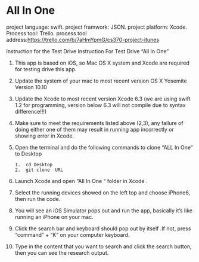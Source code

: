 # All In One
project language: swift.
project framwork: JSON.
project platform: Xcode.
Process tool: Trello.
process tool address:https://trello.com/b/7aHmYpmG/cs370-project-itunes

Instruction for the Test Drive
Instruction For Test Drive “All In One”

1.	This app is based on iOS, so Mac OS X system and Xcode are required for testing drive this app.

2.	Update the system of your mac to most recent version  OS X Yosemite Version 10.10

3.	Update the Xcode to most recent version Xcode 6.3 (we are using swift 1.2 for programming, version below 6.3 will not compile due to syntax difference!!!)

4.	Make sure to meet the requirements listed above (2,3), any failure of doing either one of them may result in running app incorrectly or showing error in Xcode.

5.	Open the terminal and do the following commands to clone “ALL In One” to Desktop

        1.	cd Desktop
        2.	git clone  URL
     
6.	Launch Xcode and open “All In One “ folder in    Xcode .

7.	Select the running devices showed on the left top and choose iPhone6, then run the code.

8.	You will see an iOS Simulator pops out and run the app, basically it’s like running an iPhone on your mac.

9.	Click the search bar and keyboard should pop out by itself .If not, press “command” + ”K”  on your computer keyboard.

10.	Type in the content that you want to search and click the search button, then you can see the research output.
